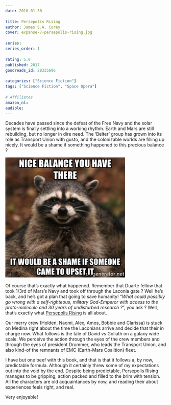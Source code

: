```yaml
---
date: 2018-01-30

title: Persepolis Rising
author: James S.A. Corey
cover: expanse-7-persepolis-rising.jpg

series: 
series_order: 1

rating: 5.0
published: 2017
goodreads_id: 28335696

categories: ["Science Fiction"]
tags: ["Science Fiction", "Space Opera"]

# Affiliates
amazon_nl: 
audible: 
---
```


Decades have passed since the defeat of the Free Navy and the solar system is finally settling into a working rhythm. Earth and Mars are still rebuilding, but no longer in dire need. The ‘Belter’ group has grown into its role as Transport Union with gusto, and the colonizable worlds are filling up nicely. It would be a shame if something happened to this precious balance ?

<!--more-->

![Nice balance you have there it would be a shame if someone came to upset it](/assets/content/nice-balance-you-have-there-it-would-be-a-shame-if-someone-came-to-upset-it.jpg)

Of course that’s exactly what happened. Remember that Duarte fellow that took 1/3rd of Mars’s Navy and took off through the Laconia gate ? Well he’s back, and he’s got a plan that going to save humanity! “_What could possibly go wrong with a self-righteous, military God-Emperor with access to the proto-molecule and 30 years of undisturbed research ?_”, you ask ? Well, that’s exactly what [Persepolis Rising]() is all about.

Our merry crew (Holden, Naomi, Alex, Amos, Bobbie and Clarissa) is stuck on Medina right about the time the Laconians arrive and decide that their in charge now. What follows is the tale of David vs Goliath on a galaxy wide scale. We perceive the action through the eyes of the crew members and through the eyes of president Drummer, who leads the Transport Union, and also kind-of the remnants of EMC (Earth-Mars Coalition) fleet.

I have but one beef with this book, and that is that it follows a, by now, predictable formula. Although it certainly threw some of my expectations out into the void by the end. Despite being predictable, Persepolis Rising manages to be gripping, action packed and filled to the brim with tension. All the characters are old acquaintances by now, and reading their about experiences feels right, and real.

Very enjoyable!
